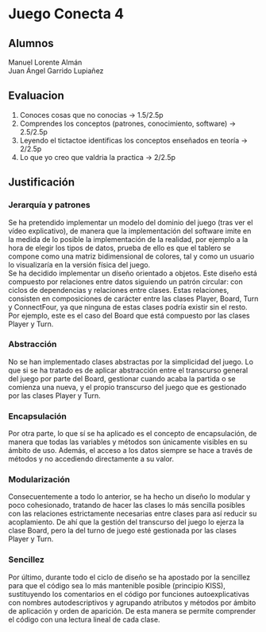 # Juego Conecta 4  

## Alumnos

Manuel Lorente Almán  
Juan Ángel Garrido Lupiañez  
  
## Evaluacion  

1. Conoces cosas que no conocias -> 1.5/2.5p  
2. Comprendes los conceptos (patrones, conocimiento, software) -> 2.5/2.5p  
3. Leyendo el tictactoe identificas los conceptos enseñados en teoría -> 2/2.5p  
4. Lo que yo creo que valdria la practica -> 2/2.5p  

## Justificación  

### Jerarquía y patrones  

Se ha pretendido implementar un modelo del dominio del juego (tras ver el vídeo explicativo), de manera que la implementación del software imite en la medida de lo posible la implementación
de la realidad, por ejemplo a la hora de elegir los tipos de datos, prueba de ello es que el tablero se compone como una matriz bidimensional de colores, tal y como un usuario lo visualizaría en la versión física del juego.  
Se ha decidido implementar un diseño orientado a objetos. Este diseño está compuesto por relaciones entre datos siguiendo un patrón circular: con ciclos de dependencias y relaciones entre clases. Estas relaciones, consisten en composiciones de carácter entre las clases Player, Board, Turn y ConnectFour, ya que ninguna de estas clases podría existir sin el resto. Por ejemplo, este es el caso del Board que está compuesto por las clases Player y Turn.  

### Abstracción  

No se han implementado clases abstractas por la simplicidad del juego. Lo que si se ha tratado es de aplicar abstracción entre el transcurso general del juego por parte del Board, gestionar cuando acaba la partida o se comienza una nueva, y el propio transcurso del juego que es gestionado por las clases Player y Turn.  

### Encapsulación  

Por otra parte, lo que sí se ha aplicado es el concepto de encapsulación, de manera que todas las variables y métodos son únicamente visibles en su  ámbito de uso. Además, el acceso a los datos siempre se hace a través de métodos y no accediendo directamente a su valor.  
  
### Modularización  

Consecuentemente a todo lo anterior, se ha hecho un diseño lo modular y poco cohesionado, tratando de hacer las clases lo más sencilla posibles con las relaciones estrictamente necesarias entre clases para así reducir su acoplamiento. De ahí que la gestión del transcurso del juego lo ejerza la  clase Board, pero la del turno de juego esté gestionada por las clases Player y Turn.  
  
### Sencillez  

Por último, durante todo el ciclo de diseño se ha apostado por la sencillez para que el código sea lo más mantenible posible (principio KISS), sustituyendo los comentarios en el código por funciones autoexplicativas con nombres autodescriptivos y agrupando atributos y métodos por ámbito de aplicación y orden de aparición. De esta manera se permite comprender el código con una lectura lineal de cada clase.
